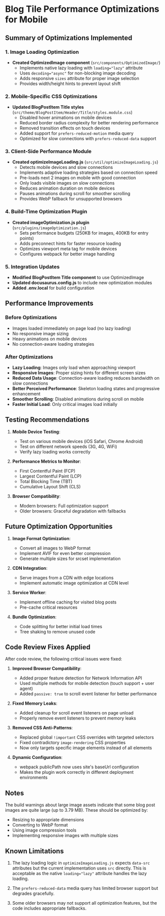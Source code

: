 # Blog Tile Performance Optimizations for Mobile

## Summary of Optimizations Implemented

### 1. Image Loading Optimization

- **Created OptimizedImage component** (`src/components/OptimizedImage/`)
  - Implements native lazy loading with `loading="lazy"` attribute
  - Uses `decoding="async"` for non-blocking image decoding
  - Adds responsive `sizes` attribute for proper image selection
  - Provides width/height hints to prevent layout shift

### 2. Mobile-Specific CSS Optimizations

- **Updated BlogPostItem Title styles**
  (`src/theme/BlogPostItem/Header/Title/styles.module.css`)
  - Disabled hover animations on mobile devices
  - Reduced border radius complexity for better rendering performance
  - Removed transition effects on touch devices
  - Added support for `prefers-reduced-motion` media query
  - Optimized for slow connections with `prefers-reduced-data` support

### 3. Client-Side Performance Module

- **Created optimizeImageLoading.js** (`src/util/optimizeImageLoading.js`)
  - Detects mobile devices and slow connections
  - Implements adaptive loading strategies based on connection speed
  - Pre-loads next 2 images on mobile with good connection
  - Only loads visible images on slow connections
  - Reduces animation duration on mobile devices
  - Pauses animations during scroll for smoother scrolling
  - Provides WebP fallback for unsupported browsers

### 4. Build-Time Optimization Plugin

- **Created imageOptimization.js plugin** (`src/plugins/imageOptimization.js`)
  - Sets performance budgets (250KB for images, 400KB for entry points)
  - Adds preconnect hints for faster resource loading
  - Optimizes viewport meta tag for mobile devices
  - Configures webpack for better image handling

### 5. Integration Updates

- **Modified BlogPostItem Title component** to use OptimizedImage
- **Updated docusaurus.config.js** to include new optimization modules
- **Added .env.local** for build configuration

## Performance Improvements

### Before Optimizations

- Images loaded immediately on page load (no lazy loading)
- No responsive image sizing
- Heavy animations on mobile devices
- No connection-aware loading strategies

### After Optimizations

- **Lazy Loading**: Images only load when approaching viewport
- **Responsive Images**: Proper sizing hints for different screen sizes
- **Reduced Data Usage**: Connection-aware loading reduces bandwidth on slow
  connections
- **Better Perceived Performance**: Skeleton loading states and progressive
  enhancement
- **Smoother Scrolling**: Disabled animations during scroll on mobile
- **Faster Initial Load**: Only critical images load initially

## Testing Recommendations

1. **Mobile Device Testing**:

   - Test on various mobile devices (iOS Safari, Chrome Android)
   - Test on different network speeds (3G, 4G, WiFi)
   - Verify lazy loading works correctly

2. **Performance Metrics to Monitor**:

   - First Contentful Paint (FCP)
   - Largest Contentful Paint (LCP)
   - Total Blocking Time (TBT)
   - Cumulative Layout Shift (CLS)

3. **Browser Compatibility**:
   - Modern browsers: Full optimization support
   - Older browsers: Graceful degradation with fallbacks

## Future Optimization Opportunities

1. **Image Format Optimization**:

   - Convert all images to WebP format
   - Implement AVIF for even better compression
   - Generate multiple sizes for srcset implementation

2. **CDN Integration**:

   - Serve images from a CDN with edge locations
   - Implement automatic image optimization at CDN level

3. **Service Worker**:

   - Implement offline caching for visited blog posts
   - Pre-cache critical resources

4. **Bundle Optimization**:
   - Code splitting for better initial load times
   - Tree shaking to remove unused code

## Code Review Fixes Applied

After code review, the following critical issues were fixed:

1. **Improved Browser Compatibility**:

   - Added proper feature detection for Network Information API
   - Used multiple methods for mobile detection (touch support + user agent)
   - Added `passive: true` to scroll event listener for better performance

2. **Fixed Memory Leaks**:

   - Added cleanup for scroll event listeners on page unload
   - Properly remove event listeners to prevent memory leaks

3. **Removed CSS Anti-Patterns**:

   - Replaced global `!important` CSS overrides with targeted selectors
   - Fixed contradictory `image-rendering` CSS properties
   - Now only targets specific image elements instead of all elements

4. **Dynamic Configuration**:
   - webpack publicPath now uses site's baseUrl configuration
   - Makes the plugin work correctly in different deployment environments

## Notes

The build warnings about large image assets indicate that some blog post images
are quite large (up to 3.79 MB). These should be optimized by:

- Resizing to appropriate dimensions
- Converting to WebP format
- Using image compression tools
- Implementing responsive images with multiple sizes

## Known Limitations

1. The lazy loading logic in `optimizeImageLoading.js` expects `data-src`
   attributes but the current implementation uses `src` directly. This is
   acceptable as the native `loading="lazy"` attribute handles the lazy loading.

2. The `prefers-reduced-data` media query has limited browser support but
   degrades gracefully.

3. Some older browsers may not support all optimization features, but the code
   includes appropriate fallbacks.
